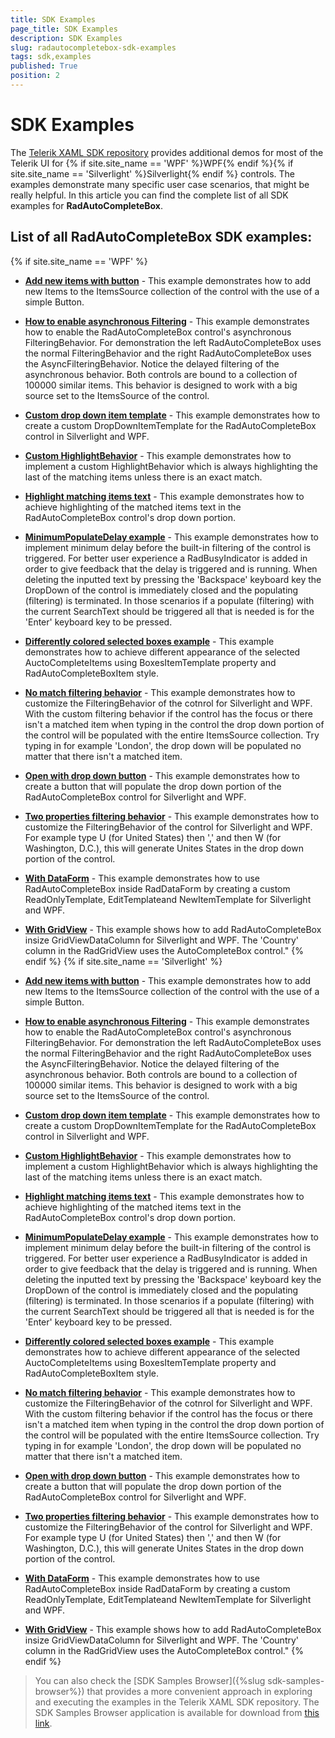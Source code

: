 ```yaml
---
title: SDK Examples
page_title: SDK Examples
description: SDK Examples
slug: radautocompletebox-sdk-examples
tags: sdk,examples
published: True
position: 2
---
```


# SDK Examples

The [Telerik XAML SDK repository](https://github.com/telerik/xaml-sdk/tree/master/) provides additional demos for most of the Telerik UI for {% if site.site_name == 'WPF' %}WPF{% endif %}{% if site.site_name == 'Silverlight' %}Silverlight{% endif %} controls. The examples demonstrate many specific user case scenarios, that might be really helpful. In this article you can find the complete list of all SDK examples for __RadAutoCompleteBox__.

## List of all RadAutoCompleteBox SDK examples:

{% if site.site_name == 'WPF' %}

* __[Add new items with button](https://github.com/telerik/xaml-sdk/tree/master/AutoCompleteBox/AddNewItemsWithButton)__ - This example demonstrates how to add new Items to the ItemsSource collection of the control with the use of a simple Button.
* __[How to enable asynchronous Filtering](https://github.com/telerik/xaml-sdk/tree/master/AutoCompleteBox/AsynchronousFiltering)__ - 
This example demonstrates how to enable the RadAutoCompleteBox control's asynchronous FilteringBehavior. For demonstration the left RadAutoCompleteBox uses the normal FilteringBehavior and the right RadAutoCompleteBox uses the AsyncFilteringBehavior. Notice the delayed filtering of the asynchronous behavior. Both controls are bound to a collection of 100000 similar items. This behavior is designed to work with a big source set to the ItemsSource of the control.
* __[Custom drop down item template](https://github.com/telerik/xaml-sdk/tree/master/AutoCompleteBox/CustomDropDownItemTemplate)__ - This example demonstrates how to create a custom DropDownItemTemplate for the RadAutoCompleteBox control in Silverlight and WPF.
* __[Custom HighlightBehavior](https://github.com/telerik/xaml-sdk/tree/master/AutoCompleteBox/CustomHighlightBehavior)__ - 
This example demonstrates how to implement a custom HighlightBehavior which is always highlighting the last of the matching items unless there is an exact match.
* __[Highlight matching items text](https://github.com/telerik/xaml-sdk/tree/master/AutoCompleteBox/HighlightMatchingItemsText_WPF)__ - This example demonstrates how to achieve highlighting of the matched items text in the RadAutoCompleteBox control's drop down portion.
* __[MinimumPopulateDelay example](https://github.com/telerik/xaml-sdk/tree/master/AutoCompleteBox/MinimumPopulateDelay)__ - 
This example demonstrates how to implement minimum delay before the built-in filtering of the control is triggered. For better user experience a RadBusyIndicator is added in order to give feedback that the delay is triggered and is running.
When deleting the inputted text by pressing the 'Backspace' keyboard key the DropDown of the control is immediately closed and the populating (filtering) is terminated. In those scenarios if a populate (filtering) with the current SearchText should be triggered all that is needed is for the 'Enter' keyboard key to be pressed.
* __[Differently colored selected boxes example](https://github.com/telerik/xaml-sdk/tree/master/AutoCompleteBox/MultiColorBoxesItems)__ - 
This example demonstrates how to achieve different appearance of the selected AuctoCompleteItems using BoxesItemTemplate property and RadAutoCompleteBoxItem style.

* __[No match filtering behavior](https://github.com/telerik/xaml-sdk/tree/master/AutoCompleteBox/NoMatchFilteringBehavior)__ - This example demonstrates how to customize the FilteringBehavior of the cotnrol for Silverlight and WPF. With the custom filtering behavior if the control has the focus or there isn't a matched item when typing in the control  the drop down portion of the control will be populated with the entire ItemsSource collection. Try typing in for example  'London', the drop down will be populated no matter that there isn't a matched item.
* __[Open with drop down button](https://github.com/telerik/xaml-sdk/tree/master/AutoCompleteBox/OpenWithDropDownButton)__ - This example demonstrates how to create a button that will populate the drop down portion of the RadAutoCompleteBox control for Silverlight and WPF.
* __[Two properties filtering behavior](https://github.com/telerik/xaml-sdk/tree/master/AutoCompleteBox/TwoPropertiesFilteringBehavior)__ - This example demonstrates how to customize the FilteringBehavior of the control for Silverlight and WPF. For example type U (for United States) then ',' and then W (for Washington, D.C.), this will generate  Unites States in the drop down portion of the control.
* __[With DataForm](https://github.com/telerik/xaml-sdk/tree/master/AutoCompleteBox/WithDataForm)__ - This example demonstrates how to use RadAutoCompleteBox inside RadDataForm by creating a custom ReadOnlyTemplate, EditTemplateand NewItemTemplate for Silverlight and WPF.
* __[With GridView](https://github.com/telerik/xaml-sdk/tree/master/AutoCompleteBox/WithGridView)__ - This example shows how to add RadAutoCompleteBox insize GridViewDataColumn for Silverlight and WPF. The 'Country' column in the RadGridView uses the AutoCompleteBox control."
{% endif %}
{% if site.site_name == 'Silverlight' %}
* __[Add new items with button](https://github.com/telerik/xaml-sdk/tree/master/AutoCompleteBox/AddNewItemsWithButton)__ - This example demonstrates how to add new Items to the ItemsSource collection of the control with the use of a simple Button.
* __[How to enable asynchronous Filtering](https://github.com/telerik/xaml-sdk/tree/master/AutoCompleteBox/AsynchronousFiltering)__ - 
This example demonstrates how to enable the RadAutoCompleteBox control's asynchronous FilteringBehavior. For demonstration the left RadAutoCompleteBox uses the normal FilteringBehavior and the right RadAutoCompleteBox uses the AsyncFilteringBehavior. Notice the delayed filtering of the asynchronous behavior. Both controls are bound to a collection of 100000 similar items. This behavior is designed to work with a big source set to the ItemsSource of the control.
* __[Custom drop down item template](https://github.com/telerik/xaml-sdk/tree/master/AutoCompleteBox/CustomDropDownItemTemplate)__ - This example demonstrates how to create a custom DropDownItemTemplate for the RadAutoCompleteBox control in Silverlight and WPF.
* __[Custom HighlightBehavior](https://github.com/telerik/xaml-sdk/tree/master/AutoCompleteBox/CustomHighlightBehavior)__ - 
This example demonstrates how to implement a custom HighlightBehavior which is always highlighting the last of the matching items unless there is an exact match.
* __[Highlight matching items text](https://github.com/telerik/xaml-sdk/tree/master/AutoCompleteBox/HighlightMatchingItemsText_SL)__ - This example demonstrates how to achieve highlighting of the matched items text in the RadAutoCompleteBox control's drop down portion.
* __[MinimumPopulateDelay example](https://github.com/telerik/xaml-sdk/tree/master/AutoCompleteBox/MinimumPopulateDelay)__ - 
This example demonstrates how to implement minimum delay before the built-in filtering of the control is triggered. For better user experience a RadBusyIndicator is added in order to give feedback that the delay is triggered and is running.
When deleting the inputted text by pressing the 'Backspace' keyboard key the DropDown of the control is immediately closed and the populating (filtering) is terminated. In those scenarios if a populate (filtering) with the current SearchText should be triggered all that is needed is for the 'Enter' keyboard key to be pressed.
* __[Differently colored selected boxes example](https://github.com/telerik/xaml-sdk/tree/master/AutoCompleteBox/MultiColorBoxesItems)__ - 
This example demonstrates how to achieve different appearance of the selected AuctoCompleteItems using BoxesItemTemplate property and RadAutoCompleteBoxItem style.

* __[No match filtering behavior](https://github.com/telerik/xaml-sdk/tree/master/AutoCompleteBox/NoMatchFilteringBehavior)__ - This example demonstrates how to customize the FilteringBehavior of the cotnrol for Silverlight and WPF. With the custom filtering behavior if the control has the focus or there isn't a matched item when typing in the control  the drop down portion of the control will be populated with the entire ItemsSource collection. Try typing in for example  'London', the drop down will be populated no matter that there isn't a matched item.
* __[Open with drop down button](https://github.com/telerik/xaml-sdk/tree/master/AutoCompleteBox/OpenWithDropDownButton)__ - This example demonstrates how to create a button that will populate the drop down portion of the RadAutoCompleteBox control for Silverlight and WPF.
* __[Two properties filtering behavior](https://github.com/telerik/xaml-sdk/tree/master/AutoCompleteBox/TwoPropertiesFilteringBehavior)__ - This example demonstrates how to customize the FilteringBehavior of the control for Silverlight and WPF. For example type U (for United States) then ',' and then W (for Washington, D.C.), this will generate  Unites States in the drop down portion of the control.
* __[With DataForm](https://github.com/telerik/xaml-sdk/tree/master/AutoCompleteBox/WithDataForm)__ - This example demonstrates how to use RadAutoCompleteBox inside RadDataForm by creating a custom ReadOnlyTemplate, EditTemplateand NewItemTemplate for Silverlight and WPF.
* __[With GridView](https://github.com/telerik/xaml-sdk/tree/master/AutoCompleteBox/WithGridView)__ - This example shows how to add RadAutoCompleteBox insize GridViewDataColumn for Silverlight and WPF. The 'Country' column in the RadGridView uses the AutoCompleteBox control."
{% endif %}

>You can also check the [SDK Samples Browser]({%slug sdk-samples-browser%}) that provides a more convenient approach in exploring and executing the examples in the Telerik XAML SDK repository. The SDK Samples Browser application is available for download from [this link](http://demos.telerik.com/xaml-sdkbrowser/).